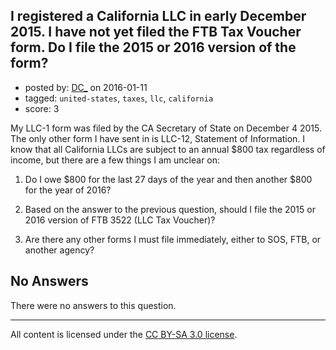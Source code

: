 ## I registered a California LLC in early December 2015. I have not yet filed the FTB Tax Voucher form. Do I file the 2015 or 2016 version of the form?

- posted by: [DC_](https://stackexchange.com/users/914334/dc) on 2016-01-11
- tagged: `united-states`, `taxes`, `llc`, `california`
- score: 3

My LLC-1 form was filed by the CA Secretary of State on December 4 2015. The only other form I have sent in is LLC-12, Statement of Information. I know that all California LLCs are subject to an annual $800 tax regardless of income, but there are a few things I am unclear on:

1. Do I owe $800 for the last 27 days of the year and then another $800 for the year of 2016?

2. Based on the answer to the previous question, should I file the 2015 or 2016 version of FTB 3522 (LLC Tax Voucher)?

3. Are there any other forms I must file immediately, either to SOS, FTB, or another agency?

## No Answers

There were no answers to this question.


---

All content is licensed under the [CC BY-SA 3.0 license](https://creativecommons.org/licenses/by-sa/3.0/).
